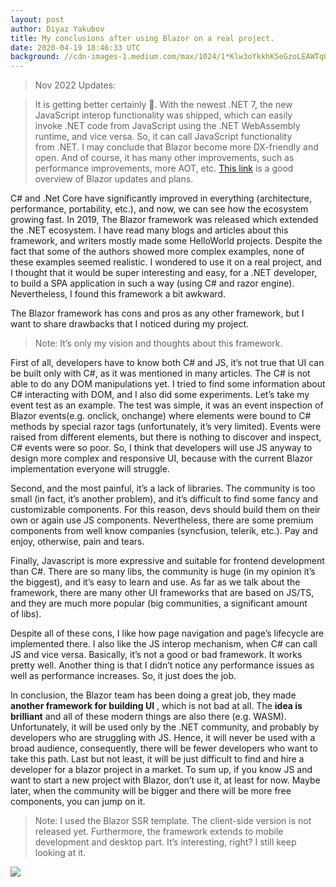 ```yaml
---
layout: post
author: Diyaz Yakubov
title: My conclusions after using Blazor on a real project.
date: 2020-04-19 18:46:33 UTC
background: //cdn-images-1.medium.com/max/1024/1*Klw3oYkkhK5eGzoLEAWTqQ.png
---
```


> Nov 2022&nbsp;Updates:

> It is getting better certainly 🙂. With the newest&nbsp;.NET 7, the new JavaScript interop functionality was shipped, which can easily invoke&nbsp;.NET code from JavaScript using the&nbsp;.NET WebAssembly runtime, and vice versa. So, it can call JavaScript functionality from&nbsp;.NET. I may conclude that Blazor become more DX-friendly and open. And of course, it has many other improvements, such as performance improvements, more AOT, etc. [This link](https://visualstudiomagazine.com/articles/2022/11/10/aspnet-core-net-7.aspx?m=1) is a good overview of Blazor updates and&nbsp;plans.

C# and&nbsp;.Net Core have significantly improved in everything (architecture, performance, portability, etc.), and now, we can see how the ecosystem growing fast. In 2019, The Blazor framework was released which extended the&nbsp;.NET ecosystem. I have read many blogs and articles about this framework, and writers mostly made some HelloWorld projects. Despite the fact that some of the authors showed more complex examples, none of these examples seemed realistic. I wondered to use it on a real project, and I thought that it would be super interesting and easy, for a&nbsp;.NET developer, to build a SPA application in such a way (using C# and razor engine). Nevertheless, I found this framework a bit&nbsp;awkward.

The Blazor framework has cons and pros as any other framework, but I want to share drawbacks that I noticed during my&nbsp;project.

> Note: It’s only my vision and thoughts about this framework.

First of all, developers have to know both C# and JS, it’s not true that UI can be built only with C#, as it was mentioned in many articles. The C# is not able to do any DOM manipulations yet. I tried to find some information about C# interacting with DOM, and I also did some experiments. Let’s take my event test as an example. The test was simple, it was an event inspection of Blazor events(e.g. onclick, onchange) where elements were bound to C# methods by special razor tags (unfortunately, it’s very limited). Events were raised from different elements, but there is nothing to discover and inspect, C# events were so poor. So, I think that developers will use JS anyway to design more complex and responsive UI, because with the current Blazor implementation everyone will struggle.

Second, and the most painful, it’s a lack of libraries. The community is too small (in fact, it’s another problem), and it’s difficult to find some fancy and customizable components. For this reason, devs should build them on their own or again use JS components. Nevertheless, there are some premium components from well know companies (syncfusion, telerik, etc.). Pay and enjoy, otherwise, pain and&nbsp;tears.

Finally, Javascript is more expressive and suitable for frontend development than C#. There are so many libs, the community is huge (in my opinion it’s the biggest), and it’s easy to learn and use. As far as we talk about the framework, there are many other UI frameworks that are based on JS/TS, and they are much more popular (big communities, a significant amount of&nbsp;libs).

Despite all of these cons, I like how page navigation and page’s lifecycle are implemented there. I also like the JS interop mechanism, when C# can call JS and vice versa. Basically, it’s not a good or bad framework. It works pretty well. Another thing is that I didn’t notice any performance issues as well as performance increases. So, it just does the&nbsp;job.

In conclusion, the Blazor team has been doing a great job, they made **another framework for building UI** , which is not bad at all. The **idea is brilliant** and all of these modern things are also there (e.g. WASM). Unfortunately, it will be used only by the&nbsp;.NET community, and probably by developers who are struggling with JS. Hence, it will never be used with a broad audience, consequently, there will be fewer developers who want to take this path. Last but not least, it will be just difficult to find and hire a developer for a blazor project in a market. To sum up, if you know JS and want to start a new project with Blazor, don’t use it, at least for now. Maybe later, when the community will be bigger and there will be more free components, you can jump on&nbsp;it.

> Note: I used the Blazor SSR template. The client-side version is not released yet. Furthermore, the framework extends to mobile development and desktop part. It’s interesting, right? I still keep looking at&nbsp;it.

 ![](https://medium.com/_/stat?event=post.clientViewed&referrerSource=full_rss&postId=993234bdc7b0)